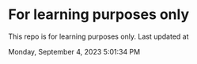 # For learning purposes only
This repo is for learning purposes only.
Last updated at

Monday, September 4, 2023 5:01:34 PM

